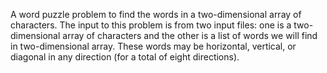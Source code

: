 A word puzzle problem to find the words in a two-dimensional array of characters.
The input to this problem is from two input files: one is a two-dimensional array of characters
and the other is a list of words we will find in two-dimensional array. 
These words may be horizontal, vertical, or diagonal in any direction (for a total of eight directions). 
